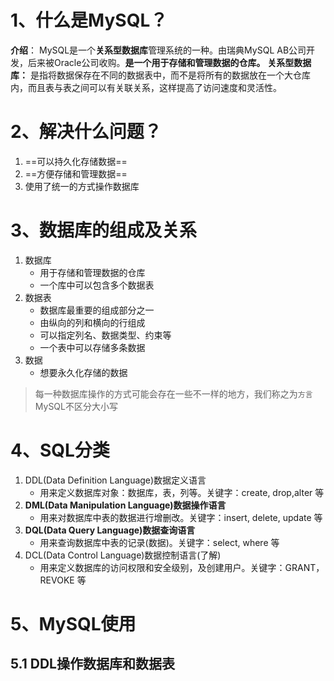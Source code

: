 # 1、什么是MySQL？
**介绍**：
		MySQL是一个**关系型数据库**管理系统的一种。由瑞典MySQL AB公司开发，后来被Oracle公司收购。**是一个用于存储和管理数据的仓库。**
		**关系型数据库：** 是指将数据保存在不同的数据表中，而不是将所有的数据放在一个大仓库内，而且表与表之间可以有关联关系，这样提高了访问速度和灵活性。
# 2、解决什么问题？
1. ==可以持久化存储数据==
2. ==方便存储和管理数据==
3. 使用了统一的方式操作数据库

# 3、数据库的组成及关系
1. 数据库
	- 用于存储和管理数据的仓库
	- 一个库中可以包含多个数据表
2. 数据表
	- 数据库最重要的组成部分之一
	- 由纵向的列和横向的行组成
	- 可以指定列名、数据类型、约束等
	- 一个表中可以存储多条数据
3. 数据
	- 想要永久化存储的数据

>每一种数据库操作的方式可能会存在一些不一样的地方，我们称之为`方言`
>MySQL不区分大小写

# 4、SQL分类
1. DDL(Data Definition Language)数据定义语言
	- 用来定义数据库对象：数据库，表，列等。关键字：create, drop,alter 等
2. **DML(Data Manipulation Language)数据操作语言**
	- 用来对数据库中表的数据进行增删改。关键字：insert, delete, update 等
3. **DQL(Data Query Language)数据查询语言**
	- 用来查询数据库中表的记录(数据)。关键字：select, where 等
4. DCL(Data Control Language)数据控制语言(了解)
	- 用来定义数据库的访问权限和安全级别，及创建用户。关键字：GRANT， REVOKE 等

# 5、MySQL使用
## 5.1 DDL操作数据库和数据表